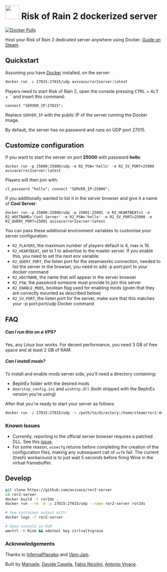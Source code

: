 <h1> <img src="https://i.imgur.com/UIQSMEs.png" height=45> Risk of Rain 2 dockerized server </h1>
 
[![Docker Pulls](https://img.shields.io/docker/pulls/avivace/ror2server?style=flat-square)](https://hub.docker.com/r/avivace/ror2server)

Host your Risk of Rain 2 dedicated server anywhere using Docker. [Guide on Steam](https://steamcommunity.com/sharedfiles/filedetails/?id=2077564253).

## Quickstart

Assuming you have [Docker](https://docs.docker.com/get-docker/) installed, on the server:

```bash
docker run -p 27015:27015/udp avivace/ror2server:latest
```

Players need to start Risk of Rain 2, open the console pressing <kbd>CTRL</kbd> + <kbd>ALT</kbd> + <kbd>\`</kbd> and insert this command:

```
connect "SERVER_IP:27015";
```

Replace `SERVER_IP` with the public IP of the server running the Docker Image.

By default, the server has no password and runs on UDP port 27015. 

## Customize configuration

If you want to start the server on port **25000** with password **hello**:

```
docker run -p 25000:25000/udp -e R2_PSW='hello' -e R2_SV_PORT=25000 avivace/ror2server:latest
```

Players will then join with:

```
cl_password "hello"; connect "SERVER_IP:25000";
```
If you additionally wanted to list it in the server browser and give it a name of **Cool Server**:
```
docker run -p 25000:25000/udp -p 25001:25001 -e R2_HEARTBEAT=1 -e R2_HOSTNAME='Cool Server' -e R2_PSW='hello' -e R2_SV_PORT=25000 -e R2_QUERY_PORT=25001 avivace/ror2server:latest
```
You can pass these additional environment variables to customise your server configuration:

- `R2_PLAYERS`, the maximum number of players default is 4, max is 16.
- `R2_HEARTBEAT`, set to 1 to advertise to the master server. If you enable this, you need to set the next env variable.
- `R2_QUERY_PORT`, the listen port for the steamworks connection, needed to list the server in the browser, you need to add -p port:port to your docker command
- `R2_HOSTNAME`, the name that will appear in the server browser
- `R2_PSW`, the password someone must provide to join this server
- `R2_ENABLE_MODS`, boolean flag used for enabling mods (given that they are correctly mounted as described below)
- `R2_SV_PORT`, the listen port for the server, make sure that this matches your -p port:port/udp Docker command

## FAQ

##### Can I run this on a VPS?

Yes, any Linux box works. For decent performance, you need 3 GB of free space and at least 2 GB of RAM.

#####  Can I install mods?

To install and enable mods server side, you'll need a directory containing:
- BepInEx folder with the desired mods
- `doorstop_config.ini` and `winhttp.dll` (both shipped with the BepInEx version you're using)

After that you're ready to start your server as follows:

```bash
docker run -p 27015:27015/udp -v /path/to/directory:/home/steam/ror2-dedicated/mods -e R2_ENABLE_MODS=true avivace/ror2server:latest
```

### Known Issues

- Currently, reporting to the official server browser requires a patched DLL. See this [issue](https://github.com/avivace/ror2-server/issues/1).
- For some reason, `winecfg` returns before completing the creation of the configuration files, making any subsequent call of `xvfb` fail. The current (trash) workaround is to just wait 5 seconds before firing Wine in the virtual framebuffer.

## Develop

```bash
git clone https://github.com/avivace/ror2-server
cd ror2-server
docker build -t ror2ds .
docker run --rm -d -p 27015:27015/udp --name ror2-server ror2ds

# See container output with:
docker logs -f ror2-server

# Open console in RoR
wmctrl -R Risk && xdotool key ctrl+alt+grave
```

### Acknowledgements

Thanks to [InfernalPlacebo](https://github.com/InfernalPlacebo) and [Vam-Jam](https://github.com/Vam-Jam).

Built by [Manuele](https://github.com/dubvulture), [Davide Casella](https://github.com/dcasella), [Fabio Nicolini](https://github.com/fnicolini), [Antonio Vivace](https://github.com/avivace).
